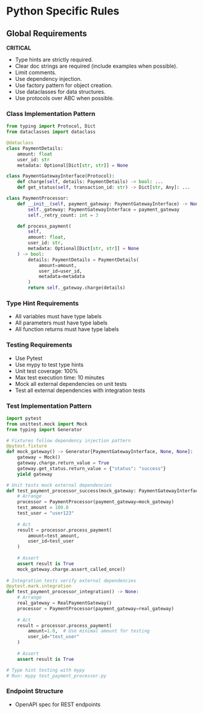 # Python Specific Rules
## Global Requirements
**CRITICAL**
- Type hints are strictly required.
- Clear doc strings are required (include examples when possible).
- Limit comments.
- Use dependency injection.
- Use factory pattern for object creation.
- Use dataclasses for data structures.
- Use protocols over ABC when possible.

### Class Implementation Pattern
```python
from typing import Protocol, Dict
from dataclasses import dataclass

@dataclass
class PaymentDetails:
    amount: float
    user_id: str
    metadata: Optional[Dict[str, str]] = None

class PaymentGatewayInterface(Protocol):
    def charge(self, details: PaymentDetails) -> bool: ...
    def get_status(self, transaction_id: str) -> Dict[str, Any]: ...

class PaymentProcessor:
    def __init__(self, payment_gateway: PaymentGatewayInterface) -> None:
        self._gateway: PaymentGatewayInterface = payment_gateway
        self._retry_count: int = 3

    def process_payment(
        self, 
        amount: float,
        user_id: str,
        metadata: Optional[Dict[str, str]] = None
    ) -> bool:
        details: PaymentDetails = PaymentDetails(
            amount=amount,
            user_id=user_id,
            metadata=metadata
        )
        return self._gateway.charge(details)
```

### Type Hint Requirements
- All variables must have type labels
- All parameters must have type labels
- All function returns must have type labels

### Testing Requirements
- Use Pytest
- Use mypy to test type hints
- Unit test coverage: 100%
- Max test execution time: 10 minutes
- Mock all external dependencies on unit tests
- Test all external dependencies with integration tests

### Test Implementation Pattern
```python
import pytest
from unittest.mock import Mock
from typing import Generator

# Fixtures follow dependency injection pattern
@pytest.fixture
def mock_gateway() -> Generator[PaymentGatewayInterface, None, None]:
    gateway = Mock()
    gateway.charge.return_value = True
    gateway.get_status.return_value = {"status": "success"}
    yield gateway

# Unit tests mock external dependencies
def test_payment_processor_success(mock_gateway: PaymentGatewayInterface) -> None:
    # Arrange
    processor = PaymentProcessor(payment_gateway=mock_gateway)
    test_amount = 100.0
    test_user = "user123"
    
    # Act
    result = processor.process_payment(
        amount=test_amount,
        user_id=test_user
    )
    
    # Assert
    assert result is True
    mock_gateway.charge.assert_called_once()
    
# Integration tests verify external dependencies
@pytest.mark.integration
def test_payment_processor_integration() -> None:
    # Arrange
    real_gateway = RealPaymentGateway()
    processor = PaymentProcessor(payment_gateway=real_gateway)
    
    # Act
    result = processor.process_payment(
        amount=1.0,  # Use minimal amount for testing
        user_id="test_user"
    )
    
    # Assert
    assert result is True

# Type hint testing with mypy
# Run: mypy test_payment_processor.py
```

### Endpoint Structure
- OpenAPI spec for REST endpoints
